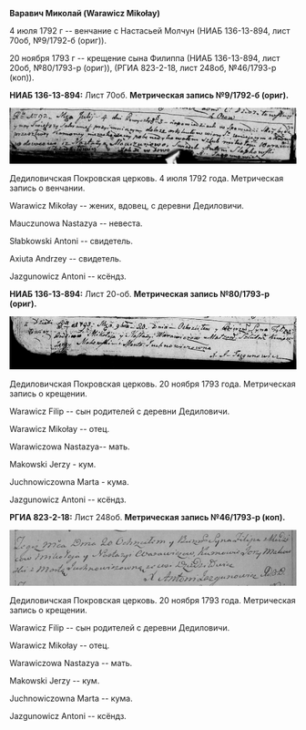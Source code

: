 **Варавич Миколай (Warawicz Mikołay)**

4 июля 1792 г -- венчание с Настасьей Молчун (НИАБ 136-13-894, лист
70об, №9/1792-б (ориг)).

20 ноября 1793 г -- крещение сына Филиппа (НИАБ 136-13-894, лист 20об,
№80/1793-р (ориг)), (РГИА 823-2-18, лист 248об, №46/1793-р (коп)).

**НИАБ 136-13-894:** Лист 70об. **Метрическая запись №9/1792-б (ориг).**

![](./media/7bf7b1724543f0d4f512474a329d1abddf77cf5d.png)

Дедиловичская Покровская церковь. 4 июля 1792 года. Метрическая запись о
венчании.

Warawicz Mikołay -- жених, вдовец, с деревни Дедиловичи.

Mauczunowa Nastazya -- невеста.

Słabkowski Antoni -- свидетель.

Axiuta Andrzey -- свидетель.

Jazgunowicz Antoni -- ксёндз.

**НИАБ 136-13-894:** Лист 20-об. **Метрическая запись №80/1793-р
(ориг).**

![](./media/ab401018d8db6d630f1db3cb49c1c3630d22100e.png)

Дедиловичская Покровская церковь. 20 ноября 1793 года. Метрическая
запись о крещении.

Warawicz Filip -- сын родителей с деревни Дедиловичи.

Warawicz Mikołay -- отец.

Warawiczowa Nastazya-- мать.

Makowski Jerzy - кум.

Juchnowiczowna Marta - кума.

Jazgunowicz Antoni -- ксёндз.

**РГИА 823-2-18:** Лист 248об. **Метрическая запись №46/1793-р (коп).**

![](./media/39d0b85140fbac601420225867df6b670ed89838.png)

Дедиловичская Покровская церковь. 20 ноября 1793 года. Метрическая
запись о крещении.

Warawicz Filip -- сын родителей с деревни Дедиловичи.

Warawicz Mikołay -- отец.

Warawiczowa Nastazya -- мать.

Makowski Jerzy -- кум.

Juchnowiczowna Marta -- кума.

Jazgunowicz Antoni -- ксёндз.
